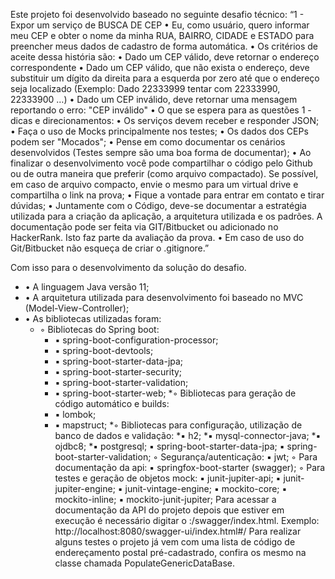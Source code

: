 Este projeto foi desenvolvido baseado no seguinte desafio técnico:
“1 - Expor um serviço de BUSCA DE CEP
    • Eu, como usuário, quero informar meu CEP e obter o nome da minha RUA, BAIRRO, CIDADE e ESTADO para preencher meus dados de cadastro de forma automática.
    • Os critérios de aceite dessa história são:
    • Dado um CEP válido, deve retornar o endereço correspondente
    • Dado um CEP válido, que não exista o endereço, deve substituir um dígito da direita para a esquerda por zero até que o endereço seja localizado (Exemplo: Dado 22333999 tentar com 22333990, 22333900 …)
    • Dado um CEP inválido, deve retornar uma mensagem reportando o erro: "CEP inválido"
    • O que se espera para as questões 1  - dicas e direcionamentos:
    • Os serviços devem receber e responder JSON;
    • Faça o uso de Mocks principalmente nos testes;
    • Os dados dos CEPs podem ser "Mocados";
    • Pense em como documentar os cenários desenvolvidos (Testes sempre são uma boa forma de documentar);
    • Ao finalizar o desenvolvimento você pode compartilhar o código pelo Github ou de outra maneira que preferir (como arquivo compactado). Se possível, em caso de arquivo compacto, envie o mesmo para um virtual drive e compartilha o link na prova;
    • Fique a vontade para entrar em contato e tirar dúvidas;
    • Juntamente com o Código, deve-se documentar a estratégia utilizada para a criação da aplicação, a arquitetura utilizada e os padrões. A documentação pode ser feita via GIT/Bitbucket ou adicionado no HackerRank. Isto faz parte da avaliação da prova.
    • Em caso de uso do Git/Bitbucket não esqueça de criar o .gitignore.” 

Com isso para o desenvolvimento da solução do desafio.
  * • A linguagem Java versão 11;
  * • A arquitetura utilizada para desenvolvimento foi baseado no MVC (Model-View-Controller);
  * • As bibliotecas utilizadas foram:
    * ◦ Bibliotecas do Spring boot:
        * ▪ spring-boot-configuration-processor;
        * ▪ spring-boot-devtools;
        * ▪ spring-boot-starter-data-jpa;
        * ▪ spring-boot-starter-security;
        * ▪ spring-boot-starter-validation;
        * ▪  spring-boot-starter-web;
    *◦ Bibliotecas para geração de código automático e builds:
        * ▪ lombok;	
        * ▪ mapstruct;
    *◦ Bibliotecas para configuração, utilização de banco de dados e validação:
         *▪ h2;
         *▪ mysql-connector-java;
         *▪ ojdbc8;
         *▪ postgresql;
            ▪ spring-boot-starter-data-jpa;
            ▪ spring-boot-starter-validation;
        ◦ Segurança/autenticação:
            ▪ jwt;
        ◦ Para documentação da api:
            ▪ springfox-boot-starter (swagger);
        ◦ Para testes e geração de objetos mock:
            ▪ junit-jupiter-api;
            ▪ junit-jupiter-engine;
            ▪ junit-vintage-engine;
            ▪ mockito-core;
            ▪ mockito-inline;
            ▪ mockito-junit-jupiter;
Para acessar a documentação da API do projeto depois que estiver em execução é necessário digitar o <IP>:<PORT>/swagger/index.html. Exemplo: http://localhost:8080/swagger-ui/index.html#/
Para realizar alguns testes o projeto já vem com uma lista de código de endereçamento postal pré-cadastrado, confira os mesmo na classe chamada PopulateGenericDataBase.
